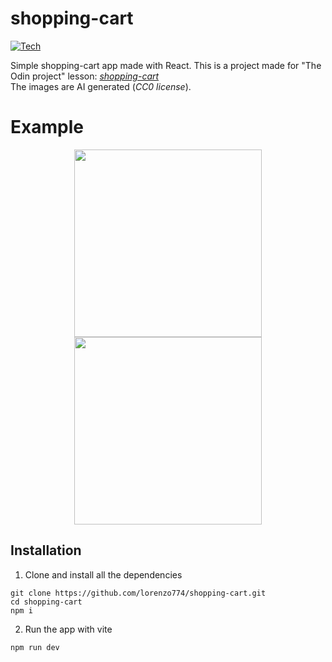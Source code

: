 # shopping-cart

[![Tech](https://skillicons.dev/icons?i=ts,react,scss)](https://skillicons.dev)

Simple shopping-cart app made with React.
This is a project made for "The Odin project" lesson: <a href="https://www.theodinproject.com/lessons/node-path-javascript-shopping-cart"><i>shopping-cart</i></a><br />
The images are AI generated (<i>CC0 license</i>).

# Example

<div align="center" >

<img src="https://i.imgur.com/hqIpcsX.png" height="300" />
<img src="https://i.imgur.com/FRqL3Qw.png" height="300" />
</div>

## Installation

1. Clone and install all the dependencies

```
git clone https://github.com/lorenzo774/shopping-cart.git
cd shopping-cart
npm i
```

2. Run the app with vite

```
npm run dev
```
